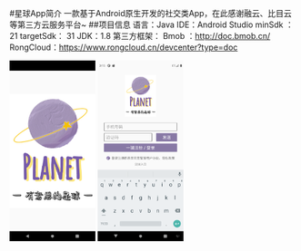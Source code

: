 #星球App简介
一款基于Android原生开发的社交类App，在此感谢融云、比目云等第三方云服务平台~
##项目信息
语言：Java
IDE：Android Studio
minSdk ：21
targetSdk： 31
JDK：1.8
第三方框架：
Bmob ：http://doc.bmob.cn/
RongCloud：https://www.rongcloud.cn/devcenter?type=doc

<img src="img/Screenshot_1651979163.png" width="30%" ></img>
<img src="img/Screenshot_1651979751.png" width="30%" ></img>

